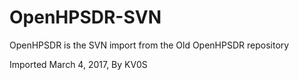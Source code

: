 # OpenHPSDR-SVN

OpenHPSDR is the SVN import from the Old OpenHPSDR repository  

Imported March 4, 2017, By KV0S
